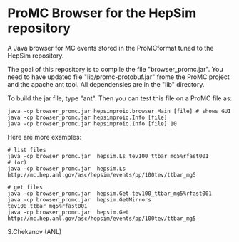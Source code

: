 # ProMC Browser for the HepSim repository

A Java browser for MC events stored in the ProMCformat tuned to the HepSim repository.

The goal of this repository is to compile the file "browser_promc.jar".
You need to have updated file "lib/promc-protobuf.jar"  frome the ProMC project and the apache ant tool.
All dependensies are in the "lib" directory.

To build the jar file, type "ant". Then you can test this file on a ProMC file as:

```
java -cp browser_promc.jar hepsimproio.browser.Main [file] # shows GUI
java -cp browser_promc.jar hepsimproio.Info [file]
java -cp browser_promc.jar hepsimproio.Info [file] 10
```

Here are more examples:

```
# list files
java -cp browser_promc.jar  hepsim.Ls tev100_ttbar_mg5%rfast001
# (or)
java -cp browser_promc.jar  hepsim.Ls http://mc.hep.anl.gov/asc/hepsim/events/pp/100tev/ttbar_mg5

# get files
java -cp browser_promc.jar  hepsim.Get tev100_ttbar_mg5%rfast001
java -cp browser_promc.jar  hepsim.GetMirrors tev100_ttbar_mg5%rfast001
java -cp browser_promc.jar  hepsim.Get http://mc.hep.anl.gov/asc/hepsim/events/pp/100tev/ttbar_mg5
```

S.Chekanov (ANL)
